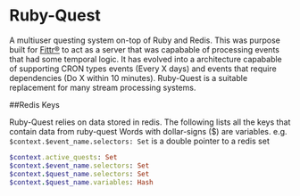Ruby-Quest
==========

A multiuser questing system on-top of Ruby and Redis.  This was purpose built for [Fittr®](www.fittr.com) to act as a server that was capabable of processing events that had some temporal logic.  It has evolved into a architecture capabable of supporting CRON types events (Every X days) and events that require dependencies (Do X within 10 minutes). Ruby-Quest is a suitable replacement for many stream processing systems.

##Redis Keys

Ruby-Quest relies on data stored in redis.  The following lists all the keys that contain data from ruby-quest  Words with dollar-signs ($) are variables.  e.g. ``` $context.$event_name.selectors: Set ``` is a double pointer to a redis set

```ruby
$context.active_quests: Set
$context.$event_name.selectors: Set
$context.$quest_name.selectors: Set
$context.$quest_name.variables: Hash
```
